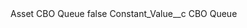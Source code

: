 <?xml version="1.0" encoding="UTF-8"?>
<CustomMetadata xmlns="http://soap.sforce.com/2006/04/metadata" xmlns:xsi="http://www.w3.org/2001/XMLSchema-instance" xmlns:xsd="http://www.w3.org/2001/XMLSchema">
    <label>Asset CBO Queue</label>
    <protected>false</protected>
    <values>
        <field>Constant_Value__c</field>
        <value xsi:type="xsd:string">CBO Queue</value>
    </values>
</CustomMetadata>
